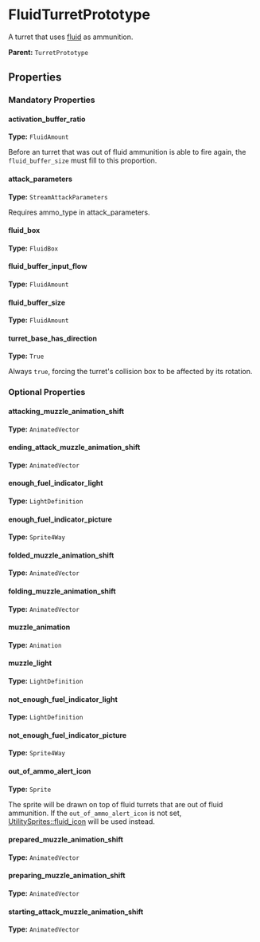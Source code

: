 # FluidTurretPrototype

A turret that uses [fluid](prototype:FluidPrototype) as ammunition.

**Parent:** `TurretPrototype`

## Properties

### Mandatory Properties

#### activation_buffer_ratio

**Type:** `FluidAmount`

Before an turret that was out of fluid ammunition is able to fire again, the `fluid_buffer_size` must fill to this proportion.

#### attack_parameters

**Type:** `StreamAttackParameters`

Requires ammo_type in attack_parameters.

#### fluid_box

**Type:** `FluidBox`



#### fluid_buffer_input_flow

**Type:** `FluidAmount`



#### fluid_buffer_size

**Type:** `FluidAmount`



#### turret_base_has_direction

**Type:** `True`

Always `true`, forcing the turret's collision box to be affected by its rotation.

### Optional Properties

#### attacking_muzzle_animation_shift

**Type:** `AnimatedVector`



#### ending_attack_muzzle_animation_shift

**Type:** `AnimatedVector`



#### enough_fuel_indicator_light

**Type:** `LightDefinition`



#### enough_fuel_indicator_picture

**Type:** `Sprite4Way`



#### folded_muzzle_animation_shift

**Type:** `AnimatedVector`



#### folding_muzzle_animation_shift

**Type:** `AnimatedVector`



#### muzzle_animation

**Type:** `Animation`



#### muzzle_light

**Type:** `LightDefinition`



#### not_enough_fuel_indicator_light

**Type:** `LightDefinition`



#### not_enough_fuel_indicator_picture

**Type:** `Sprite4Way`



#### out_of_ammo_alert_icon

**Type:** `Sprite`

The sprite will be drawn on top of fluid turrets that are out of fluid ammunition. If the `out_of_ammo_alert_icon` is not set, [UtilitySprites::fluid_icon](prototype:UtilitySprites::fluid_icon) will be used instead.

#### prepared_muzzle_animation_shift

**Type:** `AnimatedVector`



#### preparing_muzzle_animation_shift

**Type:** `AnimatedVector`



#### starting_attack_muzzle_animation_shift

**Type:** `AnimatedVector`



